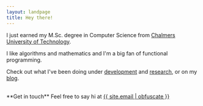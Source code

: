 ```yaml
---
layout: landpage
title: Hey there!
---
```


I just earned my M.Sc. degree in Computer Science from [Chalmers University of Technology](http://www.chalmers.se).

I like algorithms and mathematics and I'm a big fan of functional programming.

Check out what I've been doing under [development](/development) and [research](/research), or on my [blog](http://blog.pmatias.com).

<br>
**Get in touch**  
Feel free to say hi at <a class="_mailto" href="mailto:{{ site.email | obfuscate }}">{{ site.email | obfuscate }}</a>

